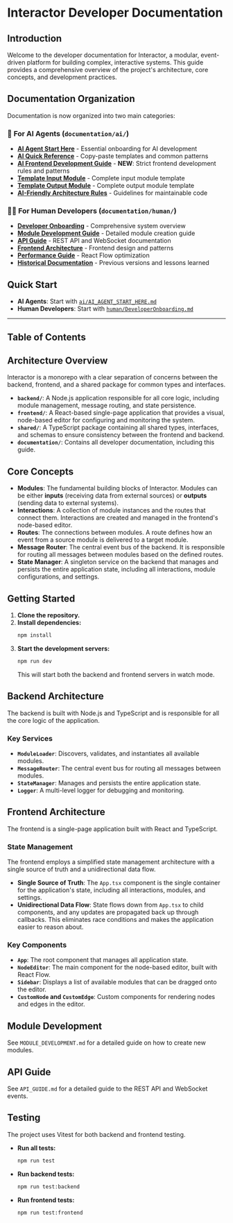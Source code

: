 # Interactor Developer Documentation

## Introduction

Welcome to the developer documentation for Interactor, a modular, event-driven platform for building complex, interactive systems. This guide provides a comprehensive overview of the project's architecture, core concepts, and development practices.

## Documentation Organization

Documentation is now organized into two main categories:

### 🤖 **For AI Agents** (`documentation/ai/`)
- [**AI Agent Start Here**](ai/AI_AGENT_START_HERE.md) - Essential onboarding for AI development
- [**AI Quick Reference**](ai/AI_QUICK_REFERENCE.md) - Copy-paste templates and common patterns  
- [**AI Frontend Development Guide**](ai/AI_FRONTEND_DEVELOPMENT_GUIDE.md) - **NEW**: Strict frontend development rules and patterns
- [**Template Input Module**](ai/TEMPLATE_INPUT_MODULE.md) - Complete input module template
- [**Template Output Module**](ai/TEMPLATE_OUTPUT_MODULE.md) - Complete output module template
- [**AI-Friendly Architecture Rules**](ai/AI_FRIENDLY_ARCHITECTURE_RULES.md) - Guidelines for maintainable code

### 👨‍💻 **For Human Developers** (`documentation/human/`)
- [**Developer Onboarding**](human/DeveloperOnboarding.md) - Comprehensive system overview
- [**Module Development Guide**](human/MODULE_DEVELOPMENT.md) - Detailed module creation guide
- [**API Guide**](human/API_GUIDE.md) - REST API and WebSocket documentation
- [**Frontend Architecture**](human/FRONTEND_ARCHITECTURE.md) - Frontend design and patterns
- [**Performance Guide**](human/REACT_FLOW_PERFORMANCE_GUIDE.md) - React Flow optimization
- [**Historical Documentation**](human/HISTORICAL_DOCS/) - Previous versions and lessons learned

## Quick Start

- **AI Agents**: Start with [`ai/AI_AGENT_START_HERE.md`](ai/AI_AGENT_START_HERE.md)
- **Human Developers**: Start with [`human/DeveloperOnboarding.md`](human/DeveloperOnboarding.md)

---

## Table of Contents

## Architecture Overview

Interactor is a monorepo with a clear separation of concerns between the backend, frontend, and a shared package for common types and interfaces.

-   **`backend/`**: A Node.js application responsible for all core logic, including module management, message routing, and state persistence.
-   **`frontend/`**: A React-based single-page application that provides a visual, node-based editor for configuring and monitoring the system.
-   **`shared/`**: A TypeScript package containing all shared types, interfaces, and schemas to ensure consistency between the frontend and backend.
-   **`documentation/`**: Contains all developer documentation, including this guide.

## Core Concepts

-   **Modules**: The fundamental building blocks of Interactor. Modules can be either **inputs** (receiving data from external sources) or **outputs** (sending data to external systems).
-   **Interactions**: A collection of module instances and the routes that connect them. Interactions are created and managed in the frontend's node-based editor.
-   **Routes**: The connections between modules. A route defines how an event from a source module is delivered to a target module.
-   **Message Router**: The central event bus of the backend. It is responsible for routing all messages between modules based on the defined routes.
-   **State Manager**: A singleton service on the backend that manages and persists the entire application state, including all interactions, module configurations, and settings.

## Getting Started

1.  **Clone the repository.**
2.  **Install dependencies:**
    ```bash
    npm install
    ```
3.  **Start the development servers:**
    ```bash
    npm run dev
    ```
    This will start both the backend and frontend servers in watch mode.

## Backend Architecture

The backend is built with Node.js and TypeScript and is responsible for all the core logic of the application.

### Key Services

-   **`ModuleLoader`**: Discovers, validates, and instantiates all available modules.
-   **`MessageRouter`**: The central event bus for routing all messages between modules.
-   **`StateManager`**: Manages and persists the entire application state.
-   **`Logger`**: A multi-level logger for debugging and monitoring.

## Frontend Architecture

The frontend is a single-page application built with React and TypeScript.

### State Management

The frontend employs a simplified state management architecture with a single source of truth and a unidirectional data flow.

-   **Single Source of Truth**: The `App.tsx` component is the single container for the application's state, including all interactions, modules, and settings.
-   **Unidirectional Data Flow**: State flows down from `App.tsx` to child components, and any updates are propagated back up through callbacks. This eliminates race conditions and makes the application easier to reason about.

### Key Components

-   **`App`**: The root component that manages all application state.
-   **`NodeEditor`**: The main component for the node-based editor, built with React Flow.
-   **`Sidebar`**: Displays a list of available modules that can be dragged onto the editor.
-   **`CustomNode` and `CustomEdge`**: Custom components for rendering nodes and edges in the editor.

## Module Development

See `MODULE_DEVELOPMENT.md` for a detailed guide on how to create new modules.

## API Guide

See `API_GUIDE.md` for a detailed guide to the REST API and WebSocket events.

## Testing

The project uses Vitest for both backend and frontend testing.

-   **Run all tests:**
    ```bash
    npm run test
    ```
-   **Run backend tests:**
    ```bash
    npm run test:backend
    ```
-   **Run frontend tests:**
    ```bash
    npm run test:frontend
    ```
